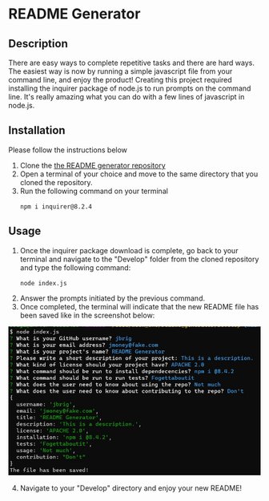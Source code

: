# README Generator

## Description
There are easy ways to complete repetitive tasks and there are hard ways. The easiest way is now by running a simple javascript file from your command line, and enjoy the product! Creating this project required installing the inquirer package of node.js to run prompts on the command line. It's really amazing what you can do with a few lines of javascript in node.js. 

## Installation
Please follow the instructions below
1. Clone the [the README generator repository](https://github.com/brigantinojoe/readme_generator)
2. Open a terminal of your choice and move to the same directory that you cloned the repository. 
3. Run the following command on your terminal
    ```
    npm i inquirer@8.2.4
    ``` 
## Usage
1. Once the inquirer package download is complete, go back to your terminal and navigate to the "Develop" folder from the cloned repository and type the following command:
    ```
    node index.js
    ```
2. Answer the prompts initiated by the previous command.
3. Once completed, the terminal will indicate that the new README file has been saved like in the screenshot below:

![Final](./Assets/images/final.jpg)

4. Navigate to your "Develop" directory and enjoy your new README!